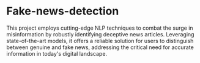 # Fake-news-detection
 This project employs cutting-edge NLP techniques to combat the surge in misinformation by robustly identifying deceptive news articles. Leveraging state-of-the-art models, it offers a reliable solution for users to distinguish between genuine and fake news, addressing the critical need for accurate information in today's digital landscape.
